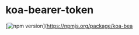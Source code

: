 # koa-bearer-token

[![npm version](https://badge.fury.io/js/koa-bearer-token.svg)](https://npmjs.org/package/koa-bea
